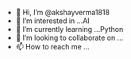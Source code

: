 - 👋 Hi, I’m @akshayverma1818
- 👀 I’m interested in ...AI
- 🌱 I’m currently learning ...Python
- 💞️ I’m looking to collaborate on ...
- 📫 How to reach me ...

<!---
akshayverma1818/akshayverma1818 is a ✨ special ✨ repository because its `README.md` (this file) appears on your GitHub profile.
You can click the Preview link to take a look at your changes.
--->
